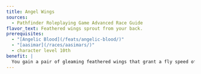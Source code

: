 ```yaml
---
title: Angel Wings
sources:
  - Pathfinder Roleplaying Game Advanced Race Guide
flavor_text: Feathered wings sprout from your back.
prerequisites:
  - "[Angelic Blood](/feats/angelic-blood/)"
  - "[aasimar](/races/aasimars/)"
  - character level 10th
benefit: |
  You gain a pair of gleaming feathered wings that grant a fly speed of 30 feet (average maneuverability) if wearing light armor or unencumbered, or 20 feet (poor maneuverability) with a medium or heavy load or medium or heavy armor. Fly is a class skill for you.
---
```


